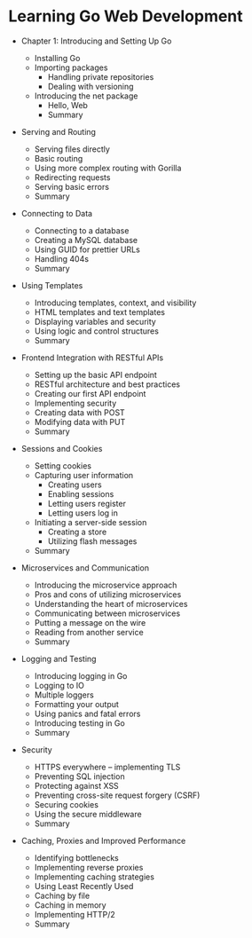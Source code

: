 # Learning Go Web Development

- Chapter 1: Introducing and Setting Up Go
	- Installing Go
	- Importing packages
		- Handling private repositories
		- Dealing with versioning
	- Introducing the net package
		- Hello, Web
		- Summary
-  Serving and Routing
	- Serving files directly
	- Basic routing
	- Using more complex routing with Gorilla
	- Redirecting requests
	-  Serving basic errors
	- Summary
- Connecting to Data
	- Connecting to a database
	- Creating a MySQL database
	- Using GUID for prettier URLs
	- Handling 404s
    - Summary
- Using Templates
	- Introducing templates, context, and visibility
	- HTML templates and text templates
	- Displaying variables and security
	- Using logic and control structures
	- Summary
- Frontend Integration with RESTful APIs
	- Setting up the basic API endpoint
	- RESTful architecture and best practices
	- Creating our first API endpoint
	- Implementing security
	- Creating data with POST
	- Modifying data with PUT
	- Summary
- Sessions and Cookies
	- Setting cookies
	- Capturing user information
		- Creating users
		- Enabling sessions
		- Letting users register
		- Letting users log in
	- Initiating a server-side session
		- Creating a store
		- Utilizing flash messages
	- Summary

- Microservices and Communication
	- Introducing the microservice approach
	- Pros and cons of utilizing microservices
	- Understanding the heart of microservices
	- Communicating between microservices
	- Putting a message on the wire
	- Reading from another service
    - Summary

- Logging and Testing
	- Introducing logging in Go
	- Logging to IO
	- Multiple loggers
	- Formatting your output
	- Using panics and fatal errors
	- Introducing testing in Go
	- Summary

-  Security
	- HTTPS everywhere – implementing TLS
	- Preventing SQL injection
	- Protecting against XSS
	- Preventing cross-site request forgery (CSRF)
	- Securing cookies
	- Using the secure middleware
   - Summary

- Caching, Proxies and Improved Performance
	- Identifying bottlenecks
	- Implementing reverse proxies
	- Implementing caching strategies
	- Using Least Recently Used
	- Caching by file
	- Caching in memory
	- Implementing HTTP/2
	- Summary
